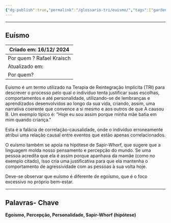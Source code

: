```yaml
---
{"dg-publish":true,"permalink":"/glossario-tri/euismo/","tags":["gardenEntry"]}
---
```


---

 ## Euísmo

| Criado em: 16/12/ 2024    |
| ------------------------- |
| Por quem ? Rafael Kraisch |
| Atualizado em:            |
| Por quem?                 |

Euísmo é um termo utilizado na Terapia de Reintegração Implícita (TRI) para descrever o processo pelo qual o indivíduo tenta justificar suas escolhas, comportamentos e até personalidade, utilizando-se de lembranças e aprendizados desenvolvidos ao longo da sua vida, criando, assim, uma narrativa coerente que convence a si mesmo e aos outros de que A causou B. Um exemplo típico é: "Hoje eu sou assim porque minha mãe batia em mim quando criança."

Esta é a falácia de correlação-causalidade, onde o indivíduo erroneamente atribui uma relação causal entre eventos que estão apenas correlacionados.

O euísmo também se apoia na hipótese de Sapir-Whorf, que sugere que a linguagem molda nosso pensamento e percepção do mundo. Se uma pessoa acredita que ela é assim porque apanhava da mamãe (como no exemplo citado), isso cria uma justificativa para que ela mantenha o comportamento de agressividade com as pessoas à sua volta hoje.

Deve-se observar que euísmo é diferente de egoísmo, que é o foco excessivo no próprio bem-estar.



----

## Palavras- Chave 
**Egoísmo, Percepção, Personalidade, Sapir-Whorf (hipótese)**


